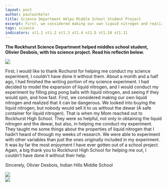 ```yaml
---
layout: post
author: paulwinkeler
title: Science Department Helps Middle School Student Project
excerpt: First, we considered making our own liquid nitrogen and realized that it can be dangerous. I would like to thank Rochurst for helping me conduct my science experiment, I couldn’t have done it without them.
tags: science
indicators: st1.1 st1.2 st1.3 st1.4 st1.5 st1.10 st1.11
---
```

<b> The Rockhurst Science Department helped middles school student, Olivier Desbois, with his science project. Read his reflectin below.</b>

<div class="flex-wrapper">
  <div class="x1"><img src="{{ site.baseurl }}/img/middle school student project 1.png"></div>
</div>

First, I would like to thank Rochurst for helping me conduct my science experiment, I couldn’t have done it without them. About a month and a half ago, I had finished the writing portion of my science experiment. I had decided to model the expansion of liquid nitrogen, and I would conduct my experiment by filling ping pong balls with liquid nitrogen, and seeing if they would spin, and how fast. First, we considered making our own liquid nitrogen and realized that it can be dangerous. We looked into buying the liquid nitrogen, but nobody would sell it to us without the dewar (A safe container for liquid nitrogen). That is when my Mom reached out to Rockhurst High School. They were so helpful, not only in obtaining the liquid nitrogen and the dewar, but also, in helping me conduct my experiment. They taught me some things about the properties of liquid nitrogen that I hadn’t heard of through my weeks of research. We were able to experiment with other variables than just the ones originally included in my experiment. It was by far the most enjoyment I have ever gotten out of a school project. Again, a big thank you to Rockhurst High School for helping me out, I couldn’t have done it without their help.

Sincerely, Olivier Desbois,
Indian Hills Middle School

<div class="flex-wrapper">
  <div class="x1"><img src="{{ site.baseurl }}/img/middle school student project 2.png"></div>
  <div class="x1"><img src="{{ site.baseurl }}/img/middle school student project 4.png"></div>
</div>

